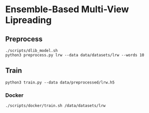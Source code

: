 # Ensemble-Based Multi-View Lipreading

## Preprocess

    ./scripts/dlib_model.sh
    python3 preprocess.py lrw --data data/datasets/lrw --words 10

## Train

    python3 train.py --data data/preprocessed/lrw.h5

### Docker

    ./scripts/docker/train.sh /data/datasets/lrw


